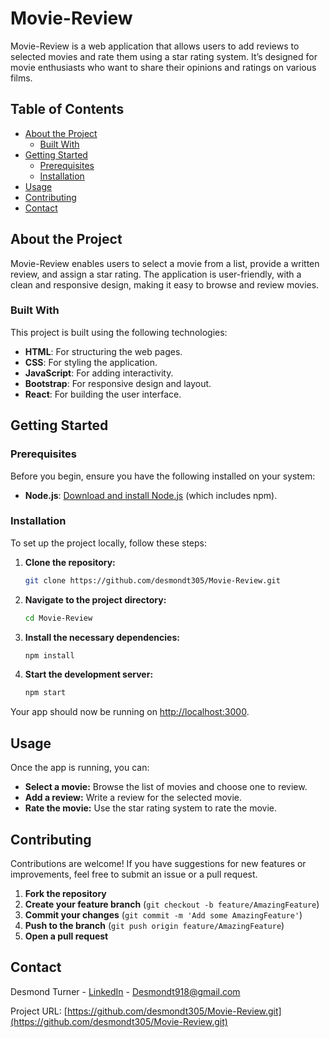 # **Movie-Review**

Movie-Review is a web application that allows users to add reviews to selected movies and rate them using a star rating system. It’s designed for movie enthusiasts who want to share their opinions and ratings on various films.

## **Table of Contents**

- [About the Project](#about-the-project)
  - [Built With](#built-with)
- [Getting Started](#getting-started)
  - [Prerequisites](#prerequisites)
  - [Installation](#installation)
- [Usage](#usage)
- [Contributing](#contributing)
- [Contact](#contact)

## **About the Project**

Movie-Review enables users to select a movie from a list, provide a written review, and assign a star rating. The application is user-friendly, with a clean and responsive design, making it easy to browse and review movies.

### **Built With**

This project is built using the following technologies:

- **HTML**: For structuring the web pages.
- **CSS**: For styling the application.
- **JavaScript**: For adding interactivity.
- **Bootstrap**: For responsive design and layout.
- **React**: For building the user interface.

## **Getting Started**

### **Prerequisites**

Before you begin, ensure you have the following installed on your system:

- **Node.js**: [Download and install Node.js](https://nodejs.org/) (which includes npm).

### **Installation**

To set up the project locally, follow these steps:

1. **Clone the repository:**
   ```sh
   git clone https://github.com/desmondt305/Movie-Review.git
   ```

2. **Navigate to the project directory:**
   ```sh
   cd Movie-Review
   ```

3. **Install the necessary dependencies:**
   ```sh
   npm install
   ```

4. **Start the development server:**
   ```sh
   npm start
   ```

Your app should now be running on [http://localhost:3000](http://localhost:3000).

## **Usage**

Once the app is running, you can:

- **Select a movie:** Browse the list of movies and choose one to review.
- **Add a review:** Write a review for the selected movie.
- **Rate the movie:** Use the star rating system to rate the movie.

## **Contributing**

Contributions are welcome! If you have suggestions for new features or improvements, feel free to submit an issue or a pull request.

1. **Fork the repository**
2. **Create your feature branch** (`git checkout -b feature/AmazingFeature`)
3. **Commit your changes** (`git commit -m 'Add some AmazingFeature'`)
4. **Push to the branch** (`git push origin feature/AmazingFeature`)
5. **Open a pull request**

## **Contact**

Desmond Turner - [LinkedIn](https://www.linkedin.com/in/desmond-turner) - Desmondt918@gmail.com

Project URL: [https://github.com/desmondt305/Movie-Review.git](https://github.com/desmondt305/Movie-Review.git)


